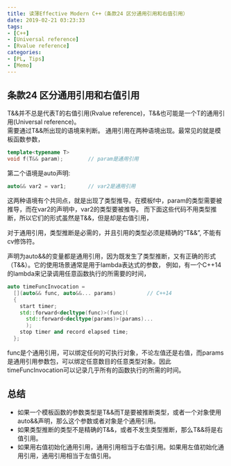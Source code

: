 ```yaml
---
title: 读薄Effective Modern C++（条款24 区分通用引用和右值引用）
date: 2019-02-21 03:23:33
tags:
- [C++]
- [Universal reference]
- [Rvalue reference]
categories:
- [PL, Tips]
- [Memo]
---
```


## 条款24 区分通用引用和右值引用

T&&并不总是代表T的右值引用(Rvalue reference)，T&&也可能是一个T的通用引用(Universal reference)。    
需要通过T&&所出现的语境来判断。     通用引用在两种语境出现。最常见的就是模板函数参数，
```cpp
template<typename T>
void f(T&& param);        // param是通用引用
```
第二个语境是auto声明:
```cpp
auto&& var2 = var1;       // var2是通用引用
```
<!-- more -->

这两种语境有个共同点，就是出现了类型推导。在模板f中，param的类型需要被推导，而在var2的声明中，var2的类型要被推导。
而下面这些代码不用类型推断，所以它们的形式虽然是T&&，但是却是右值引用，

对于通用引用，类型推断是必需的，并且引用的类型必须是精确的“T&&”, 不能有cv修饰符。

声明为auto&&的变量都是通用引用，因为既发生了类型推断，又有正确的形式（T&&）。它的使用场景通常是用于lambda表达式的参数，
例如，有一个C++14的lambda来记录调用任意函数执行的所需要的时间，
```cpp
auto timeFuncInvocation = 
  [](auto&& func, auto&&... params)          // C++14
  {
    start timer;
    std::forward<decltype(func)>(func)(
      std::forward<decltype(params)>(params)...
      );
    stop timer and record elapsed time;
  };
```
func是个通用引用，可以绑定任何的可执行对象，不论左值还是右值，而params是通用引用参数包，可以绑定任意数目的任意类型对象。因此timeFuncInvocation可以记录几乎所有的函数执行的所需的时间。

## 总结
- 如果一个模板函数的参数类型是T&&而T是要被推断类型，或者一个对象使用auto&&声明，那么这个参数或者对象是个通用引用。
- 如果类型推断的类型不是精确的T&&，或者不发生类型推断，那么T&&将是右值引用。
- 如果用右值初始化通用引用，通用引用相当于右值引用。如果用左值初始化通用引用，通用引用相当于左值引用。
